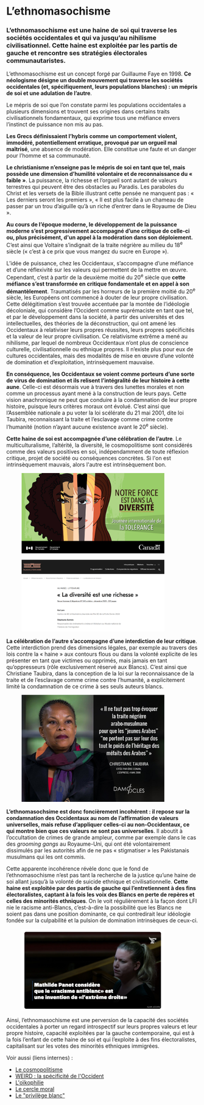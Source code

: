 # L’ethnomasochisme

### L’ethnomasochisme est une haine de soi qui traverse les sociétés occidentales et qui va jusqu’au nihilisme civilisationnel. Cette haine est exploitée par les partis de gauche et rencontre ses stratégies électorales communautaristes.

L’ethnomasochisme est un concept forgé par Guillaume Faye en 1998. **Ce néologisme désigne un double mouvement qui traverse les sociétés occidentales (et, spécifiquement, leurs populations blanches) : un mépris de soi et une adulation de l’autre**.

Le mépris de soi que l’on constate parmi les populations occidentales a plusieurs dimensions et trouvent ses origines dans certains traits civilisationnels fondamentaux, qui exprime tous une méfiance envers l’instinct de puissance non mis au pas.

**Les Grecs définissaient l’hybris comme un comportement violent, immodéré, potentiellement erratique, provoqué par un orgueil mal maîtrisé**, une absence de modération. Elle constitue une faute et un danger pour l’homme et sa communauté.

**Le christianisme n’enseigne pas le mépris de soi en tant que tel, mais possède une dimension d’humilité volontaire et de reconnaissance du « faible »**. La puissance, la richesse et l’orgueil sont autant de valeurs terrestres qui peuvent être des obstacles au Paradis. Les paraboles du Christ et les versets de la Bible illustrant cette pensée ne manquent pas : « Les derniers seront les premiers », « Il est plus facile à un chameau de passer par un trou d’aiguille qu’à un riche d’entrer dans le Royaume de Dieu ».

**Au cours de l’époque moderne, le développement de la puissance moderne s’est progressivement accompagné d’une critique de celle-ci ou, plus précisément, d'un appel à la modération dans son déploiement.** C’est ainsi que Voltaire s’indignait de la traite négrière au milieu du 18<sup>e</sup> siècle (« c’est à ce prix que vous mangez du sucre en Europe »).

L’idée de puissance, chez les Occidentaux, s’accompagne d’une méfiance et d’une réflexivité sur les valeurs qui permettent de la mettre en œuvre. Cependant, c’est à partir de la deuxième moitié du 20<sup>e</sup> siècle que **cette méfiance s’est transformée en critique fondamentale et en appel à son démantèlement**. Traumatisés par les horreurs de la première moitié du 20<sup>e</sup> siècle, les Européens ont commencé à douter de leur propre civilisation. Cette délégitimation s’est trouvée accentuée par la montée de l’idéologie décoloniale, qui considère l’Occident comme suprémaciste en tant que tel, et par le développement dans la société, à partir des universités et des intellectuelles, des théories de la déconstruction, qui ont amené les Occidentaux à relativiser leurs propres réussites, leurs propres spécificités et la valeur de leur propre civilisation. Ce relativisme extrême a mené au nihilisme, par lequel de nombreux Occidentaux n’ont plus de conscience culturelle, civilisationnelle ou ethnique propres. Il n’existe plus pour eux de cultures occidentales, mais des modalités de mise en œuvre d’une volonté de domination et d’exploitation, intrinsèquement mauvaise.

**En conséquence, les Occidentaux se voient comme porteurs d’une sorte de virus de domination et ils relisent l’intégralité de leur histoire à cette aune**. Celle-ci est désormais vue à travers des lunettes morales et non comme un processus ayant mené à la construction de leurs pays. Cette vision anachronique ne peut que conduire à la condamnation de leur propre histoire, puisque leurs critères moraux ont évolué. C’est ainsi que l’Assemblée nationale a pu voter la loi scélérate du 21 mai 2001, dite loi Taubira, reconnaissant la traite et l’esclavage comme crime contre l’humanité (notion n’ayant aucune existence avant le 20<sup>e</sup> siècle).

**Cette haine de soi est accompagnée d’une célébration de l’autre**. Le multiculturalisme, l’altérité, la diversité, le cosmopolitisme sont considérés comme des valeurs positives en soi, indépendamment de toute réflexion critique, projet de société ou conséquences concrètes. Si l'on est intrinsèquement mauvais, alors l'autre est intrinsèquement bon.

<figure><img src="../.gitbook/assets/image (28).png" alt="" width="375"><figcaption></figcaption></figure>

<figure><img src="../.gitbook/assets/image (29).png" alt="" width="375"><figcaption></figcaption></figure>

**La célébration de l’autre s’accompagne d’une interdiction de leur critique**. Cette interdiction prend des dimensions légales, par exemple au travers des lois contre la « haine » aux contours flous ou dans la volonté explicite de les présenter en tant que victimes ou opprimés, mais jamais en tant qu’oppresseurs (rôle exclusivement réservé aux Blancs). C’est ainsi que Christiane Taubira, dans la conception de la loi sur la reconnaissance de la traite et de l’esclavage comme crime contre l’humanité, a explicitement limité la condamnation de ce crime à ses seuls auteurs blancs.

<figure><img src="../.gitbook/assets/image (30).png" alt="" width="375"><figcaption></figcaption></figure>

**L’ethnomasochsime est donc foncièrement incohérent : il repose sur la condamnation des Occidentaux au nom de l’affirmation de valeurs universelles, mais refuse d’appliquer celles-ci au non-Occidentaux, ce qui montre bien que ces valeurs ne sont pas universelles**. Il aboutit à l’occultation de crimes de grande ampleur, comme par exemple dans le cas des _grooming gangs_ au Royaume-Uni, qui ont été volontairement dissimulés par les autorités afin de ne pas « stigmatiser » les Pakistanais musulmans qui les ont commis.

Cette apparente incohérence révèle donc que le fond de l’ethnomasochisme n’est pas tant la recherche de la justice qu’une haine de soi allant jusqu’à la volonté de suicide ethnique et civilisationnelle. **Cette haine est exploitée par des partis de gauche qui l’entretiennent à des fins électoralistes, captant à la fois les voix des Blancs en perte de repères et celles des minorités ethniques**. On le voit régulièrement à la façon dont LFI nie le racisme anti-Blancs, c’est-à-dire la possibilité que les Blancs ne soient pas dans une position dominante, ce qui contredirait leur idéologie fondée sur la culpabilité et la pulsion de domination intrinsèques de ceux-ci.

<figure><img src="../.gitbook/assets/image (31).png" alt="" width="375"><figcaption></figcaption></figure>

Ainsi, l’ethnomasochisme est une perversion de la capacité des sociétés occidentales à porter un regard introspectif sur leurs propres valeurs et leur propre histoire, capacité exploitées par la gauche contemporaine, qui est à la fois l’enfant de cette haine de soi et qui l’exploite à des fins électoralistes, capitalisant sur les votes des minorités ethniques immigrées.



Voir aussi (liens internes) :

* [Le cosmopolitisme](le-cosmopolitisme.md)
* [WEIRD : la spécificité de l'Occident](weird-la-specificite-de-loccident.md)
* [L'oïkophilie](../philosophie-politique/loikophilie.md)
* [Le cercle moral](../psychologie/le-cercle-moral.md)
* [Le "privilège blanc"](../societe/le-privilege-blanc.md)
